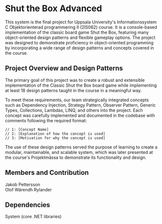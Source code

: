# Shut the Box Advanced
This system is the final project for Uppsala University's Informationssystem C Objektorienterad programmering II (2IS062) course. It is a console-based implementation of the classic board game Shut the Box, featuring many object-oriented design patterns and flexible gameplay options. The project was designed to demonstrate proficiency in object-oriented programming by incorporating a wide range of design patterns and concepts covered in the course.

## Project Overview and Design Patterns
The primary goal of this project was to create a robust and extensible implementation of the Classic Shut the Box board game while implementing at least 18 design patterns taught in the course in a meaningful way.

To meet these requirements, our team strategically integrated concepts such as Dependency Injection, Strategy Pattern, Observer Pattern, Generic Types, Collections, Lambdas, LINQ, and others into the project. Each concept was carefully implemented and documented in the codebase with comments following the required format:

```
// 1: [Concept Name]
// 2: [Explanation of how the concept is used]
// 3: [Motivation for why the concept is used]
```

The use of these design patterns served the purpose of learning to create a modular, maintainable, and scalable system, which was later presented at the course's Projektmässa to demonstrate its functionality and design.

## Members and Contribution
Jakob Pettersson<br/>
Olof Wärendh Rylander

## Dependencies
System (core .NET libraries)
